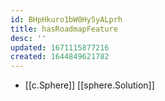 ```yaml
---
id: BHpHkuro1bW0Hy5yALprh
title: hasRoadmapFeature
desc: ''
updated: 1671115877216
created: 1644849621782
---
```



- [[c.Sphere]] [[sphere.Solution]]
